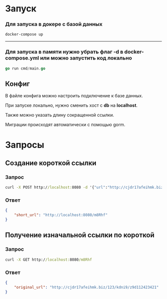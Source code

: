 # Запуск
### Для запуска в докере с базой данных
```cmd
docker-compose up
```
---
### Для запуска в памяти нужно убрать флаг -d в docker-compose.yml или можно запустить код локально
```go
go run cmd/main.go
```
###

## Конфиг
В файле конфига можно настроить подключение к базе данных.

При запуске локально, нужно сменить хост с **db** на **localhost**.

Также можно указать длину сокращенной ссылки.

Миграции происходят автоматически с помощью gorm.

# Запросы
## Создание короткой ссылки
### Запрос
```cmd
curl -X POST http://localhost:8080 -d '{"url":"http://cjdr17afeihmk.biz/123/kdni9/z9d112423421"}'
```

### Ответ
```json
{
    "short_url": "http://localhost:8080/m8Rhf"
}
```

## Получение изначальной ссылки по короткой
### Запрос
```cmd
curl -X GET http://localhost:8080/m8Rhf
```

### Ответ
```json
{
    "original_url": "http://cjdr17afeihmk.biz/123/kdni9/z9d112423421"
}
```
